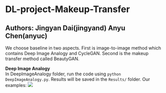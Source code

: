 # DL-project-Makeup-Transfer
## Authors: Jingyan Dai(jingyand) Anyu Chen(anyuc)

We choose baseline in two aspects. First is image-to-image method which contains Deep Image Analogy and CycleGAN. Second is the makeup transfer method called BeautyGAN.

**Deep Image Analogy**<br/>
In DeepImageAnalogy folder, run the code using `python DeepImageAnalogy.py`. Results will be saved in the `Results/` folder.
Our examples:
![](examples.png)
